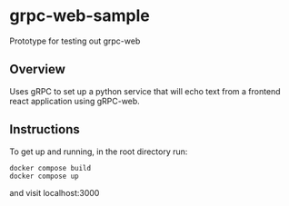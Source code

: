 # grpc-web-sample

Prototype for testing out grpc-web

## Overview

Uses gRPC to set up a python service that will echo text from a frontend react application using gRPC-web.


## Instructions

To get up and running, in the root directory run:
```
docker compose build
docker compose up
```
and visit localhost:3000 